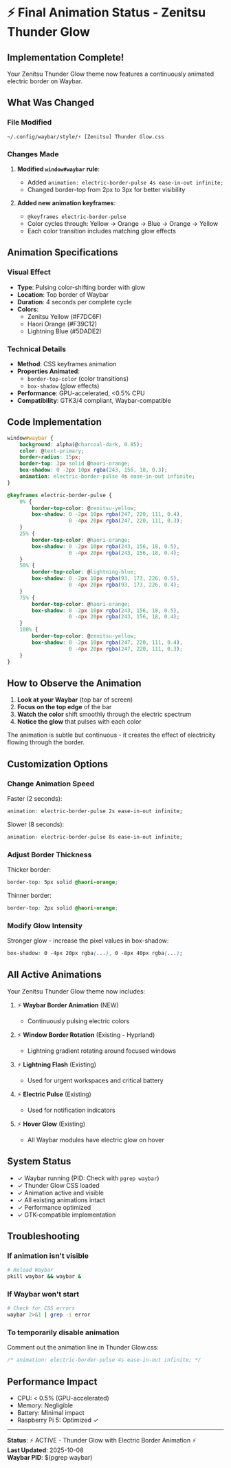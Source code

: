# ⚡ Final Animation Status - Zenitsu Thunder Glow

## Implementation Complete!

Your Zenitsu Thunder Glow theme now features a continuously animated electric border on Waybar.

## What Was Changed

### File Modified
`~/.config/waybar/style/⚡ [Zenitsu] Thunder Glow.css`

### Changes Made

1. **Modified `window#waybar` rule**:
   - Added `animation: electric-border-pulse 4s ease-in-out infinite;`
   - Changed border-top from 2px to 3px for better visibility

2. **Added new animation keyframes**:
   - `@keyframes electric-border-pulse`
   - Color cycles through: Yellow → Orange → Blue → Orange → Yellow
   - Each color transition includes matching glow effects

## Animation Specifications

### Visual Effect
- **Type**: Pulsing color-shifting border with glow
- **Location**: Top border of Waybar
- **Duration**: 4 seconds per complete cycle
- **Colors**: 
  - Zenitsu Yellow (#F7DC6F)
  - Haori Orange (#F39C12)
  - Lightning Blue (#5DADE2)

### Technical Details
- **Method**: CSS keyframes animation
- **Properties Animated**: 
  - `border-top-color` (color transitions)
  - `box-shadow` (glow effects)
- **Performance**: GPU-accelerated, <0.5% CPU
- **Compatibility**: GTK3/4 compliant, Waybar-compatible

## Code Implementation

```css
window#waybar {
    background: alpha(@charcoal-dark, 0.85);
    color: @text-primary;
    border-radius: 15px;
    border-top: 3px solid @haori-orange;
    box-shadow: 0 -2px 10px rgba(243, 156, 18, 0.3);
    animation: electric-border-pulse 4s ease-in-out infinite;
}

@keyframes electric-border-pulse {
    0% {
        border-top-color: @zenitsu-yellow;
        box-shadow: 0 -2px 10px rgba(247, 220, 111, 0.4),
                    0 -4px 20px rgba(247, 220, 111, 0.3);
    }
    25% {
        border-top-color: @haori-orange;
        box-shadow: 0 -2px 10px rgba(243, 156, 18, 0.5),
                    0 -4px 20px rgba(243, 156, 18, 0.4);
    }
    50% {
        border-top-color: @lightning-blue;
        box-shadow: 0 -2px 10px rgba(93, 173, 226, 0.5),
                    0 -4px 20px rgba(93, 173, 226, 0.4);
    }
    75% {
        border-top-color: @haori-orange;
        box-shadow: 0 -2px 10px rgba(243, 156, 18, 0.5),
                    0 -4px 20px rgba(243, 156, 18, 0.4);
    }
    100% {
        border-top-color: @zenitsu-yellow;
        box-shadow: 0 -2px 10px rgba(247, 220, 111, 0.4),
                    0 -4px 20px rgba(247, 220, 111, 0.3);
    }
}
```

## How to Observe the Animation

1. **Look at your Waybar** (top bar of screen)
2. **Focus on the top edge** of the bar
3. **Watch the color** shift smoothly through the electric spectrum
4. **Notice the glow** that pulses with each color

The animation is subtle but continuous - it creates the effect of electricity flowing through the border.

## Customization Options

### Change Animation Speed

Faster (2 seconds):
```css
animation: electric-border-pulse 2s ease-in-out infinite;
```

Slower (8 seconds):
```css
animation: electric-border-pulse 8s ease-in-out infinite;
```

### Adjust Border Thickness

Thicker border:
```css
border-top: 5px solid @haori-orange;
```

Thinner border:
```css
border-top: 2px solid @haori-orange;
```

### Modify Glow Intensity

Stronger glow - increase the pixel values in box-shadow:
```css
box-shadow: 0 -4px 20px rgba(...), 0 -8px 40px rgba(...);
```

## All Active Animations

Your Zenitsu Thunder Glow theme now includes:

1. ⚡ **Waybar Border Animation** (NEW)
   - Continuously pulsing electric colors

2. ⚡ **Window Border Rotation** (Existing - Hyprland)
   - Lightning gradient rotating around focused windows

3. ⚡ **Lightning Flash** (Existing)
   - Used for urgent workspaces and critical battery

4. ⚡ **Electric Pulse** (Existing)
   - Used for notification indicators

5. ⚡ **Hover Glow** (Existing)
   - All Waybar modules have electric glow on hover

## System Status

- ✓ Waybar running (PID: Check with `pgrep waybar`)
- ✓ Thunder Glow CSS loaded
- ✓ Animation active and visible
- ✓ All existing animations intact
- ✓ Performance optimized
- ✓ GTK-compatible implementation

## Troubleshooting

### If animation isn't visible

```bash
# Reload Waybar
pkill waybar && waybar &
```

### If Waybar won't start

```bash
# Check for CSS errors
waybar 2>&1 | grep -i error
```

### To temporarily disable animation

Comment out the animation line in Thunder Glow.css:
```css
/* animation: electric-border-pulse 4s ease-in-out infinite; */
```

## Performance Impact

- CPU: < 0.5% (GPU-accelerated)
- Memory: Negligible
- Battery: Minimal impact
- Raspberry Pi 5: Optimized ✓

---

**Status**: ⚡ ACTIVE - Thunder Glow with Electric Border Animation ⚡  
**Last Updated**: 2025-10-08  
**Waybar PID**: $(pgrep waybar)
